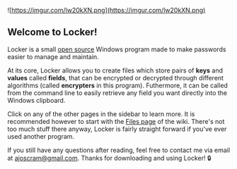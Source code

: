 ![https://imgur.com/lw20kXN.png](https://imgur.com/lw20kXN.png)

## Welcome to Locker!

Locker is a small [open source](https://github.com/ajoscram/Locker) Windows program made to make passwords easier to manage and maintain.

At its core, Locker allows you to create files which store pairs of **keys** and **values** called **fields**, that can be encrypted or decrypted through different algorithms (called **encrypters** in this program). Futhermore, it can be called from the command line to easily retrieve any field you want directly into the Windows clipboard.

Click on any of the other pages in the sidebar to learn more. It is recommended however to start with the [Files page](https://github.com/ajoscram/Locker/wiki/Files) of the wiki. There's not too much stuff there anyway, Locker is fairly straight forward if you've ever used another program.

If you still have any questions after reading, feel free to contact me via email at ajoscram@gmail.com. Thanks for downloading and using Locker! 🔒
